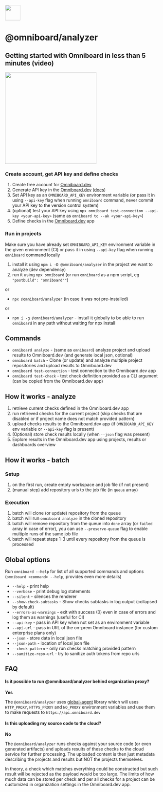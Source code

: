 <img src="https://app.omniboard.dev/assets/logo_email.png" height="50">

# @omniboard/analyzer

## Getting started with Omniboard in less than 5 minutes (video)

<a href="https://omniboard.dev/omniboard-getting-started.mp4" target="_blank">
    <img src="https://omniboard.dev/omniboard-getting-started.png" height="300" />
</a>

### Create account, get API key and define checks

1. Create free account for [Omniboard.dev](https://www.omniboard.dev)
2. Generate API key in the [Omniboard.dev](https://app.omniboard.dev/app/api-keys) ([docs](https://www.omniboard.dev/docs#api-key))
3. Set API key as an `OMNIBOARD_API_KEY` environment variable (or pass it in using `--api-key` flag when running `omniboard` command, never commit your API key to the version control system)
4. (optional) test your API key using `npx omniboard test-connection --api-key <your-api-key>` (same as `omniboard tc --ak <your-api-key>`)
5. Define checks in the [Omniboard.dev](https://app.omniboard.dev/app/checks) app

### Run in projects

Make sure you have already set `OMNIBOARD_API_KEY` environment variable in the given environment (CI) or pass it in using `--api-key` flag when running `omniboard` command locally

1. install it using `npm i -D @omniboard/analyzer` in the project we want to analyze (dev dependency)
2. run it using `npx omniboard` (or run `omniboard` as a npm script, eg `"postbuild": "omniboard""`)

or

- `npx @omniboard/analyzer` (in case it was not pre-installed)

or

- `npm i -g @omniboard/analyzer` - install it globally to be able to run `omniboard` in any path without waiting for npx install


## Commands

- `omniboard analyze` - (same as `omniboard`) analyze project and upload results to Omniboard.dev (and generate local json, optional)
- `omniboard batch` - Clone (or update) and analyze multiple project repositories and upload results to Omniboard.dev
- `omniboard test-connection` - test connection to the Omniboard.dev app
- `omniboard test-check` - test check definition provided as a CLI argument (can be copied from the Omniboard.dev app)

## How it works - analyze

1. retrieve current checks defined in the Omniboard.dev app
2. run retrieved checks for the current project (skip checks that are disabled or if project name does not match provided pattern)
3. upload checks results to the Omniboard.dev app (if `OMNIBOARD_API_KEY` env variable or `--api-key` flag is present)
4. (Optional) store check results locally (when `--json` flag was present)
5. Explore results in the Omniboard.dev app using projects, results or dashboards overview

## How it works - batch

### Setup

1. on the first run, create empty workspace and job file (if not present)
2. (manual step) add repository urls to the job file (in `queue` array)

### Execution

1. batch will clone (or update) repository from the queue
2. batch will run `omniboard analyze` in the cloned repository
3. batch will remove repository from the queue into `done` array (or `failed` array in case of error), you can use `--preserve-queue` flag to enable multiple runs of the same job file
4. batch will repeat steps 1-3 until every repository from the queue is processed

## Global options

Run `omniboard --help` for list of all supported commands and options (`omniboard <command> --help`, provides even more details)

- `--help` - print help
- `--verbose` - print debug log statements
- `--silent` - silences the renderer
- `--show-check-subtasks` - Show checks subtasks in log output (collapsed by default)
- `--errors-as-warnings` - exit with success (0) even in case of errors and log them as warnings (useful for CI)
- `--api-key` - pass in API key when not set as an environment variable
- `--api-url` - pass in URL of the on-prem Omniboard instance (for custom enterprise plans only)
- `--json` - store data in local json file
- `--json-path` - location of local json file
- `--check-pattern` - only run checks matching provided pattern
- `--sanitize-repo-url` - try to sanitize auth tokens from repo urls

## FAQ

#### Is it possible to run @omniboard/analyzer behind organization proxy?

**Yes**

The `@omniboard/analyzer` uses [global-agent](https://github.com/gajus/global-agent) library which will uses
`HTTP_PROXY`, `HTTPS_PROXY` and `NO_PROXY` environment variables and use them to make requests
to `https://api.omniboard.dev`

#### Is this uploading my source code to the cloud?

**No**

The `@omniboard/analyzer` runs checks against your source code (or even generated artifacts)
and uploads results of these checks to the cloud service for further processing.
The uploaded content is then just metadata describing the projects and results but NOT the projects themselves.

In theory, a check which matches everything could be constructed but such result will
be rejected as the payload would be too large. The limits of how much data can be stored
per check and per all checks for a project can be customized in organization settings in the Omniboard.dev app.
